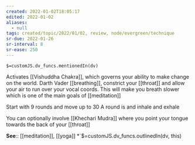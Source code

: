 ```yaml
---
created: 2022-01-02T18:05:17
edited: 2022-01-02
aliases:
  - null
tags: created/topic/2022/01/02, review, node/evergreen/technique
sr-due: 2022-01-26
sr-interval: 8
sr-ease: 250
---
```

`$=customJS.dv_funcs.mentionedIn(dv)`

Activates [[Vishuddha Chakra]], which governs your ability to make change on the world.
Darth Vader [[breathing]], constrict your [[throat]] and allow your air to run over your vocal coords.
This will make you breath slower which is one of the main goals of [[meditation]]

Start with 9 rounds and move up to 30
A round is and inhale and exhale

You can optionally involve [[Khechari Mudra]] where you point your tongue towards the back of your [[throat]]


**See**:: [[meditation]], [[yoga]]
*`$=customJS.dv_funcs.outlinedIn(dv, this)
